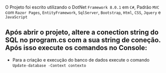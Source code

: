 O Projeto foi escrito utilizando o DotNet ``Framework 8.0.1`` em ``C#``, Padrão ``MVC`` com ``Razor Pages``, ``EntityFramework``, ``SqlServer``, ``Bootstrap``, ``Html``, ``CSS``, ``Jquery`` e ``JavaScript``  

Após abrir o projeto, altere a conection string do SQL no program.cs com a sua string de coneção. Após isso execute os comandos no Console:
-----------------------------------------------
* Para a criação e execução do banco de dados execute o comando ``Update-database -Context contexto``
